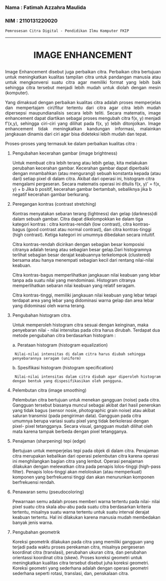 ### Nama : Fatimah Azzahra Maulida

### NIM : 2110131220020

`Pemrosesan Citra Digital - Pendidikan Ilmu Komputer FKIP`

---

# <p align=center><b>IMAGE ENHANCEMENT</b></p>

<p align=justify>Image Enhancement disebut juga perbaikan citra. Perbaikan citra bertujuan untuk meningkatkan kualitas tampilan citra untuk pandangan manusia atau untuk mengkonversi suatu citra agar memiliki format yang lebih baik sehingga citra tersebut menjadi lebih mudah untuk diolah dengan mesin (komputer).</p>

<p align=justify>Yang dimaksud dengan perbaikan kualitas citra adalah proses memperjelas dan mempertajam ciri/fitur tertentu dari citra agar citra lebih mudah dipersepsi maupundianalisis secara lebih teliti. Secara matematis, image enhancement dapat diartikan sebagai proses mengubah citra f(x, y) menjadi f’(x,y), sehingga ciri-ciri yang dilihat pada f(x, y) lebih ditonjolkan. Image enhancement tidak meningkatkan kandungan informasi, malainkan jangkauan dinamis dari ciri agar bisa dideteksi lebih mudah dan tepat.</p>

Proses-proses yang termasuk ke dalam perbaikan kualitas citra :
1. Pengubahan kecerahan gambar (image brightness)

    Untuk membuat citra lebih terang atau lebih gelap, kita melakukan perubahan kecerahan gambar. Kecerahan gambar dapat diperbaiki dengan mnambahkan (atau mengurangi) sebuah konstanta kepada (atau dari) setiap pixel di dalam citra. Akibat dari operasi ini, histogram citra mengalami pergeseran. Secara matematis operasi ini ditulis f(x, y)' = f(x, y) + b Jika b positif, kecerahan gambar bertambah, sebaliknya jika b negatif kecerahan gambar berkurang.

2. Peregangan kontras (contrast stretching)

    Kontras menyatakan sebaran terang (lightness) dan gelap (darkness)di dalam sebuah gambar. Citra dapat dikelompokkan ke dalam tiga kategori kontras : citra kontras-rendah (low contrast), citra kontras-bagus (good contrast atau normal contrast), dan citra kontras-tinggi (high contrast). Ketiga kategori ini umumnya dibedakan secara intuitif.

    Citra kontras-rendah dicirikan dengan sebagian besar komposisi citranya adalah terang atau sebagian besar gelap.Dari histogramnya terlihat sebagian besar derajat keabuannya terkelompok (clustered) bersama atau hanya menempati sebagian kecil dari rentang nilai-nilai keabuan.
    
    Citra kontras-bagus memperlihatkan jangkauan nilai keabuan yang lebar tanpa ada suatu nilai yang mendominasi. Histogram citranya memperlihatkan sebaran nilai keabuan yang relatif seragam.
    
    Citra kontras-tinggi, memiliki jangkauan nilai keabuan yang lebar tetapi terdapat area yang lebar yang didominasi warna gelap dan area lebar yang didominasi oleh warna terang.

3. Pengubahan histogram citra.

    Untuk memperoleh histogram citra sesuai dengan keinginan, maka
penyebaran nilai - nilai intensitas pada citra harus dirubah. Terdapat dua
metode pengubahan citra berdasarkan histogram :

      a. Perataan histogram (histogram equalization)
        
        Nilai-nilai intensitas di dalam citra harus diubah sehingga penyebarannya seragam (uniform)
       
      b. Spesifikasi histogram (histogram specification)
        
        Nilai-nilai intensitas dalam citra diubah agar diperoleh histogram dengan bentuk yang dispesifikasikan oleh pengguna.

4. Pelembutan citra (image smoothing)

    Pelembutan citra bertujuan untuk menekan gangguan (noise) pada citra. Gangguan tersebut biasanya muncul sebagai akibat dari hasil penerokan yang tidak bagus (sensor nosie, photographic grain noise) atau akibat saluran transmisi (pada pengiriman data). Gangguan pada citra umumnya berupa variasi suatu pixel yang tidak berkolerasi dengan pixel- pixel tetangganya. Secara visual, gangguan mudah dilihat oleh mata karena tampak berbeda dengan pixel tetangganya.


5. Penajaman (sharpening) tepi (edge)

    Bertujuan untuk memperjelas tepi pada objek di dalam citra. Penajaman citra merupakan kebalikan dari operasi pelembutan citra karena operasi ini menghilangkan bagian citra yang lembut. Operasi penajaman dilakukan dengan melewatkan citra pada penapis lolos-tinggi (high-pass
filter). Penapis lolos-tinggi akan meloloskan (atau memperkuat) komponen yang berfrekuensi tinggi dan akan menurunkan komponen berfrekuensi rendah.

6. Penawaran semu (pseudocoloring)

    Pewarnaan semu adalah proses memberi warna tertentu pada nilai- nilai pixel suatu citra skala abu-abu pada suatu citra berdasarkan kriteria tertentu, misalnya suatu warna tertentu untuk suatu interval derajat keabuan tertentu. Hal ini dilakukan karena manusia mudah membedakan banyak jenis warna.

7. Pengubahan geometrik

    Koreksi geometrik dilakukan pada citra yang memiliki gangguan yang terjadi pada waktu proses perekaman citra, misalnya pergeseran koordinat citra (translasi), perubahan ukuran citra, dan perubahan orientassi koordinat citra (skew). Proses koreksi geometri untuk meningkatkan kualitas citra tersebut disebut juha koreksi geometri. Koreksi geometri yang sederhana adalah dengan operasi geometri sederhana seperti rotasi, translasi, dan, penskalaan citra.

<p align=justify></p>

<p align=justify></p>
